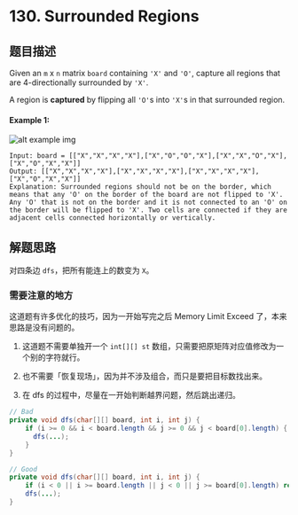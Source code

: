 # 130. Surrounded Regions

## 题目描述

Given an `m` x `n` matrix `board` containing `'X'` and `'O'`, capture all regions that are 4-directionally surrounded by `'X'`.

A region is **captured** by flipping all `'O'`s into `'X'`s in that surrounded region.

#### Example 1:

![alt example img](https://assets.leetcode.com/uploads/2021/02/19/xogrid.jpg)

```
Input: board = [["X","X","X","X"],["X","O","O","X"],["X","X","O","X"],["X","O","X","X"]]
Output: [["X","X","X","X"],["X","X","X","X"],["X","X","X","X"],["X","O","X","X"]]
Explanation: Surrounded regions should not be on the border, which means that any 'O' on the border of the board are not flipped to 'X'. Any 'O' that is not on the border and it is not connected to an 'O' on the border will be flipped to 'X'. Two cells are connected if they are adjacent cells connected horizontally or vertically.
```

## 解题思路

对四条边 `dfs`，把所有能连上的数变为 `X`。

### 需要注意的地方

这道题有许多优化的技巧，因为一开始写完之后 Memory Limit Exceed 了，本来思路是没有问题的。

1. 这道题不需要单独开一个 `int[][] st` 数组，只需要把原矩阵对应值修改为一个别的字符就行。

2. 也不需要「恢复现场」，因为并不涉及组合，而只是要把目标数找出来。

3. 在 dfs 的过程中，尽量在一开始判断越界问题，然后跳出递归。

```java
// Bad
private void dfs(char[][] board, int i, int j) {
    if (i >= 0 && i < board.length && j >= 0 && j < board[0].length) {
      dfs(...); 
    }
}
```

```java
// Good
private void dfs(char[][] board, int i, int j) {
    if (i < 0 || i >= board.length || j < 0 || j >= board[0].length) return;
    dfs(...);
}
```

